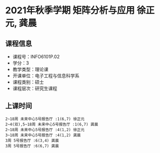 # 2021年秋季学期 矩阵分析与应用 徐正元, 龚晨






## 课程信息

- 课程号：INFO6101P.02
- 学分：3
- 教学类型：理论课
- 开课单位：电子工程与信息科学系
- 课程类别：硕士
- 课程层次：研究生课程

## 上课时间

```
2~18周 未来中心5号报告厅 :1(6,7) 徐正元
2~4(双),5~18周 未来中心5号报告厅 :1(6,7) 龚晨
2~18周 未来中心5号报告厅 :4(1,2) 徐正元
3~18周 未来中心5号报告厅 :4(1,2) 龚晨
3周 5号报告厅 :6(3,4) 龚晨
3周 5号报告厅 :6(6,7) 龚晨
```

